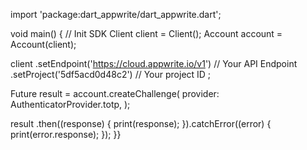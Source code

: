 import 'package:dart_appwrite/dart_appwrite.dart';

void main() { // Init SDK
  Client client = Client();
  Account account = Account(client);

  client
    .setEndpoint('https://cloud.appwrite.io/v1') // Your API Endpoint
    .setProject('5df5acd0d48c2') // Your project ID
  ;

  Future result = account.createChallenge(
    provider: AuthenticatorProvider.totp,
  );

  result
    .then((response) {
      print(response);
    }).catchError((error) {
      print(error.response);
  });
}}